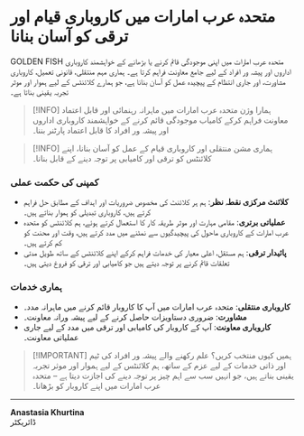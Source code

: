 # متحدہ عرب امارات میں کاروباری قیام اور ترقی کو آسان بنانا

GOLDEN FISH متحدہ عرب امارات میں اپنی موجودگی قائم کرنے یا بڑھانے کے خواہشمند کاروباری اداروں اور پیشہ ور افراد کے لیے جامع معاونت فراہم کرتا ہے۔ ہماری مہم منتقلی، قانونی تعمیل، کاروباری مشاورت، اور جاری انتظام کے پیچیدہ عمل کو آسان بنانا ہے، جو ہمارے کلائنٹس کے لیے ہموار اور موثر تجربہ یقینی بناتا ہے۔

> [!INFO] ہمارا وژن
> متحدہ عرب امارات میں ماہرانہ رہنمائی اور قابل اعتماد معاونت فراہم کرکے کامیاب موجودگی قائم کرنے کے خواہشمند کاروباری اداروں اور پیشہ ور افراد کا قابل اعتماد پارٹنر بننا۔

> [!INFO] ہماری مشن
> منتقلی اور کاروباری قیام کے عمل کو آسان بنانا، اپنے کلائنٹس کو ترقی اور کامیابی پر توجہ دینے کے قابل بنانا۔

### کمپنی کی حکمت عملی

- **کلائنٹ مرکزی نقطہ نظر**: ہم ہر کلائنٹ کی مخصوص ضروریات اور اہداف کے مطابق حل فراہم کرتے ہیں، کاروباری تبدیلی کو ہموار بناتے ہیں۔
- **عملیاتی برتری**: مقامی مہارت اور موثر طریقہ کار کا استعمال کرتے ہوئے، ہم کلائنٹس کو متحدہ عرب امارات کے کاروباری ماحول کی پیچیدگیوں سے نمٹنے میں مدد کرتے ہیں، وقت اور محنت کو کم کرتے ہیں۔
- **پائیدار ترقی**: ہم مستقل، اعلی معیار کی خدمات فراہم کرکے اپنے کلائنٹس کے ساتھ طویل مدتی تعلقات قائم کرنے پر توجہ دیتے ہیں جو کامیابی اور ترقی کو فروغ دیتی ہیں۔

### ہماری خدمات

- **کاروباری منتقلی**: متحدہ عرب امارات میں آپ کا کاروبار قائم کرنے میں ماہرانہ مدد۔
- **مشاورت**: ضروری دستاویزات حاصل کرنے کے لیے پیشہ ورانہ معاونت۔
- **کاروباری معاونت**: آپ کے کاروبار کی کامیابی اور ترقی میں مدد کے لیے جاری عملیاتی معاونت۔

> [!IMPORTANT] ہمیں کیوں منتخب کریں؟
> علم رکھنے والے پیشہ ور افراد کی ٹیم اور ذاتی خدمات کے لیے عزم کے ساتھ، ہم کلائنٹس کے لیے ہموار اور موثر تجربہ یقینی بناتے ہیں، جو انہیں سب سے اہم چیز پر توجہ دینے کی اجازت دیتا ہے – متحدہ عرب امارات میں اپنے کاروبار کو بڑھانا۔

---

**Anastasia Khurtina**  
ڈائریکٹر
